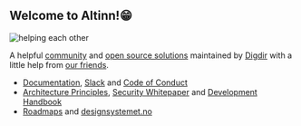 ##  Welcome to Altinn!😁

![helping each other](https://github.com/Altinn/.github/assets/6088624/bf887130-68ae-45f7-ad5a-0fbb4492bb07)

A helpful [community](https://docs.altinn.studio/en/community) and [open source solutions](https://github.com/orgs/Altinn/repositories)
maintained by [Digdir](https://www.digdir.no/digdir/about-norwegian-digitalisation-agency/887) with a little help from [our friends](https://www.altinn.no/en/about-altinn/the-altinn-co-operation/).

- [Documentation](https://docs.altinn.studio/), [Slack](https://digdir-samarbeid.slack.com) and [Code of Conduct](https://github.com/Altinn/.github/blob/main/CODE_OF_CONDUCT.md)
- [Architecture Principles](https://docs.altinn.studio/principles/), [Security Whitepaper](https://docs.altinn.studio/en/security/) and [Development Handbook](https://docs.altinn.studio/en/community/contributing/handbook/)
- [Roadmaps](https://github.com/digdir/roadmap) and [designsystemet.no](https://www.designsystemet.no)
